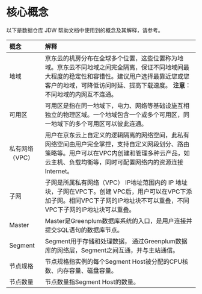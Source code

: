 # 核心概念

以下是数据仓库 JDW 帮助文档中使用到的概念及其解释，请参考。

| 概念            | 解释                                                         |
| :-------------- | :----------------------------------------------------------- |
| 地域            | 京东云的机房分布在全球多个位置，这些位置称为地域。京东云不同地域之间完全隔离，保证不同地域间最大程度的稳定性和容错性。建议用户选择最靠近您或您客户的地域，可降低访问时延、提高下载速度。 **注意**：不同地域的内网互不连通。 |
| 可用区          | 可用区是指在同一地域下，电力、网络等基础设施互相独立的物理区域。一个地域包含一个或多个可用区，同一地域下的多个可用区可以彼此连通。 |
| 私有网络（VPC） | 用户在京东云上自定义的逻辑隔离的网络空间，此私有网络空间由用户完全掌控，支持自定义网段划分、路由策略等。用户可以在VPC内创建和管理多种云产品，如云主机、负载均衡等，同时可配置网络内的资源连接Internet。 |
| 子网            | 子网是所属私有网络（VPC） IP地址范围内的 IP 地址块，子网在VPC下。创建 VPC后，用户可以在VPC下添加子网。相同VPC下子网的IP地址块不可以重叠，不同VPC下子网的IP地址块可以重叠。 |
| Master          | Master是Greenplum数据库系统的入口，是用户连接并提交SQL语句的数据库节点。 |
| Segment         | Segment用于存储和处理数据， 通过Greenplum数据库的网络层，Segment之间互通，并与主站通信。 |
| 节点规格        | 节点规格指实例的每个Segment Host被分配的CPU核数、内存容量、磁盘容量。 |
| 节点数量        | 节点数量指Segment Host的数量。                               |


